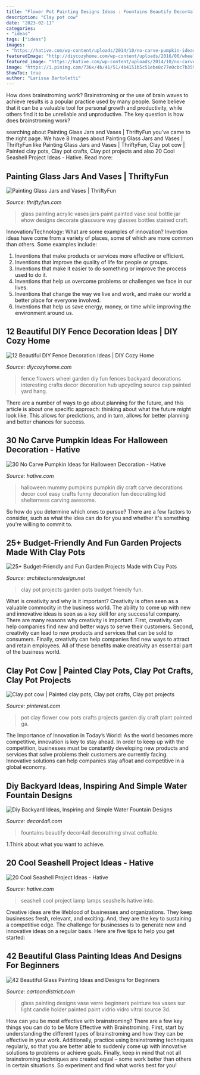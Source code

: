 ```yaml
---
title: "Flower Pot Painting Designs Ideas : Fountains Beautify Decor4all Decorathing Shvat Coftable"
description: "Clay pot cow"
date: "2023-02-11"
categories:
- "ideas"
tags: ["ideas"]
images:
- "https://hative.com/wp-content/uploads/2014/10/no-carve-pumpkin-ideas/2-mummy-pumpkin.jpg"
featuredImage: "http://diycozyhome.com/wp-content/uploads/2016/06/wheel-flowers.jpg"
featured_image: "https://hative.com/wp-content/uploads/2014/10/no-carve-pumpkin-ideas/2-mummy-pumpkin.jpg"
image: "https://i.pinimg.com/736x/4b/41/51/4b4151b5c51ebe8c77e0cbc7b3592062.jpg"
ShowToc: true
author: "Larissa Bartoletti"
---
```



How does brainstroming work?
Brainstroming or the use of brain waves to achieve results is a popular practice used by many people. Some believe that it can be a valuable tool for personal growth and productivity, while others find it to be unreliable and unproductive. The key question is how does brainstroming work?

	

		
searching about Painting Glass Jars and Vases | ThriftyFun you've came to the right page. We have 8 Images about Painting Glass Jars and Vases | ThriftyFun like Painting Glass Jars and Vases | ThriftyFun, Clay pot cow | Painted clay pots, Clay pot crafts, Clay pot projects and also 20 Cool Seashell Project Ideas - Hative. Read more:
		
    
## Painting Glass Jars And Vases | ThriftyFun

<img loading=lazy src="https://img.thrfun.com/img/093/689/painted_vase_l2.jpg" onerror="this.onerror=null;this.src='https://tse2.mm.bing.net/th?id=OIP.8Ua0asafOZvAxTTbG-7vdQHaLH&amp;pid=15.1';" alt="Painting Glass Jars and Vases | ThriftyFun">

_Source: thriftyfun.com_

>glass painting acrylic vases jars paint painted vase seal bottle jar ehow designs decorate glassware way glasses bottles stained craft. 

	

Innovation/Technology: What are some examples of innovation?
Invention ideas have come from a variety of places, some of which are more common than others. Some examples include:
1. Inventions that make products or services more effective or efficient. 
2. Inventions that improve the quality of life for people or groups. 
3. Inventions that make it easier to do something or improve the process used to do it. 
4. Inventions that help us overcome problems or challenges we face in our lives. 
5. Inventions that change the way we live and work, and make our world a better place for everyone involved. 
6. Inventions that help us save energy, money, or time while improving the environment around us.

    
## 12 Beautiful DIY Fence Decoration Ideas | DIY Cozy Home

<img loading=lazy src="http://diycozyhome.com/wp-content/uploads/2016/06/wheel-flowers.jpg" onerror="this.onerror=null;this.src='https://tse1.mm.bing.net/th?id=OIP.HaZ6g6-5nJ6DOTIN4axxuQHaJ3&amp;pid=15.1';" alt="12 Beautiful DIY Fence Decoration Ideas | DIY Cozy Home">

_Source: diycozyhome.com_

>fence flowers wheel garden diy fun fences backyard decorations interesting crafts decor decoration hub upcycling source cap painted yard hang. 

	

There are a number of ways to go about planning for the future, and this article is about one specific approach: thinking about what the future might look like. This allows for predictions, and in turn, allows for better planning and better chances for success.

    
## 30 No Carve Pumpkin Ideas For Halloween Decoration - Hative

<img loading=lazy src="https://hative.com/wp-content/uploads/2014/10/no-carve-pumpkin-ideas/2-mummy-pumpkin.jpg" onerror="this.onerror=null;this.src='https://tse3.mm.bing.net/th?id=OIP.XxVwlBWI4zRnADfGqVzCgwHaLG&amp;pid=15.1';" alt="30 No Carve Pumpkin Ideas for Halloween Decoration - Hative">

_Source: hative.com_

>halloween mummy pumpkins pumpkin diy craft carve decorations decor cool easy crafts funny decoration fun decorating kid shelterness carving awesome. 

	

So how do you determine which ones to pursue? There are a few factors to consider, such as what the idea can do for you and whether it's something you're willing to commit to.

    
## 25+ Budget-Friendly And Fun Garden Projects Made With Clay Pots

<img loading=lazy src="https://cdn.architecturendesign.net/wp-content/uploads/2015/05/AD-Clay-Pot-Garden-Projects-10.jpg" onerror="this.onerror=null;this.src='https://tse3.mm.bing.net/th?id=OIP.WZSz21KrV3SEG4mWiS2zPQHaLG&amp;pid=15.1';" alt="25+ Budget-Friendly and Fun Garden Projects Made with Clay Pots">

_Source: architecturendesign.net_

>clay pot projects garden pots budget friendly fun. 

	

What is creativity and why is it important?
Creativity is often seen as a valuable commodity in the business world. The ability to come up with new and innovative ideas is seen as a key skill for any successful company. There are many reasons why creativity is important. First, creativity can help companies find new and better ways to serve their customers. Second, creativity can lead to new products and services that can be sold to consumers. Finally, creativity can help companies find new ways to attract and retain employees. All of these benefits make creativity an essential part of the business world.

    
## Clay Pot Cow | Painted Clay Pots, Clay Pot Crafts, Clay Pot Projects

<img loading=lazy src="https://i.pinimg.com/736x/4b/41/51/4b4151b5c51ebe8c77e0cbc7b3592062.jpg" onerror="this.onerror=null;this.src='https://tse2.mm.bing.net/th?id=OIP.98pH3lQpEilo5T1HJmnaHgHaJ3&amp;pid=15.1';" alt="Clay pot cow | Painted clay pots, Clay pot crafts, Clay pot projects">

_Source: pinterest.com_

>pot clay flower cow pots crafts projects garden diy craft plant painted ga. 

	

The Importance of Innovation in Today’s World:
As the world becomes more competitive, innovation is key to stay ahead. In order to keep up with the competition, businesses must be constantly developing new products and services that solve problems their customers are currently facing. Innovative solutions can help companies stay afloat and competitive in a global economy.

    
## Diy Backyard Ideas, Inspiring And Simple Water Fountain Designs

<img loading=lazy src="https://decor4all.com/wp-content/uploads/2011/09/bucket-water-fountain-creative-backyard-ideas.jpg" onerror="this.onerror=null;this.src='https://tse3.mm.bing.net/th?id=OIP.okBdlcvzYlDQAqapzYMWrgAAAA&amp;pid=15.1';" alt="Diy Backyard Ideas, Inspiring and Simple Water Fountain Designs">

_Source: decor4all.com_

>fountains beautify decor4all decorathing shvat coftable. 

	

1.Think about what you want to achieve.

    
## 20 Cool Seashell Project Ideas - Hative

<img loading=lazy src="https://hative.com/wp-content/uploads/2014/12/seashell-project-ideas/13-seashell-lamp.jpg" onerror="this.onerror=null;this.src='https://tse2.mm.bing.net/th?id=OIP.qCJraIMZYB5f4uhH387v3AHaLd&amp;pid=15.1';" alt="20 Cool Seashell Project Ideas - Hative">

_Source: hative.com_

>seashell cool project lamp lamps seashells hative into. 

	

Creative ideas are the lifeblood of businesses and organizations. They keep businesses fresh, relevant, and exciting. And, they are the key to sustaining a competitive edge. The challenge for businesses is to generate new and innovative ideas on a regular basis. Here are five tips to help you get started:

    
## 42 Beautiful Glass Painting Ideas And Designs For Beginners

<img loading=lazy src="http://www.cartoondistrict.com/wp-content/uploads/2017/07/Glass-Painting-Ideas-and-Designs-for-Beginners643d09640a1d07f7fb92bf7bea97f4e4-painted-glass-vases-ceramic-painting.jpg" onerror="this.onerror=null;this.src='https://tse1.mm.bing.net/th?id=OIP.E5oP5rR-e2DsvQnJG2tN5QHaJ4&amp;pid=15.1';" alt="42 Beautiful Glass Painting Ideas and Designs for Beginners">

_Source: cartoondistrict.com_

>glass painting designs vase verre beginners peinture tea vases sur light candle holder painted paint vidrio vidro vitral source 3d. 

	

How can you be most effective with brainstroming?
There are a few key things you can do to be More Effective with Brainstroming. First, start by understanding the different types of brainstroming and how they can be effective in your work. Additionally, practice using brainstroming techniques regularly, so that you are better able to suddenly come up with innovative solutions to problems or achieve goals. Finally, keep in mind that not all brainstroming techniques are created equal – some work better than others in certain situations. So experiment and find what works best for you!


